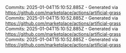 Commits: 2025-01-04T15:10:52.885Z - Generated via https://github.com/marketplace/actions/artificial-grass
<br>
Commits: 2025-01-04T15:10:52.885Z - Generated via https://github.com/marketplace/actions/artificial-grass
<br>
Commits: 2025-01-04T15:10:52.885Z - Generated via https://github.com/marketplace/actions/artificial-grass
<br>
Commits: 2025-01-04T15:10:52.885Z - Generated via https://github.com/marketplace/actions/artificial-grass
<br>
